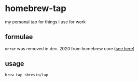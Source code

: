 # homebrew-tap
my personal tap for things i use for work

## formulae
`unrar` was removed in dec. 2020 from homebrew core ([see here](https://github.com/Homebrew/homebrew-core/commit/3f8c7632a6#diff-b515bf296a9a82e7f1eca54a8287c05394d01a2b8a47e1d726744d7164f1a285))

## usage
`brew tap sbresin/tap`